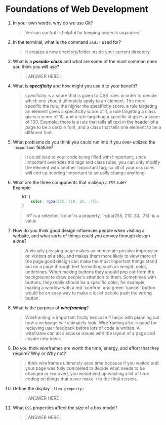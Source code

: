 # Foundations of Web Development
01. In your own words, why do we use Git?
    > Verison control is helpful for keeping projects organized

02. In the terminal, what is the command `mkdir` used for?
    > It creates a new directory/folder inside your current directory

03. What is a ***pseudo-class*** and what are some of the most common ones you think you will use?
    > | ANSWER HERE |

04. What is ***specificity*** and how might you use it to your benefit?
    > specificity is a score that is given to CSS rules in order to decide which one should ultimately apply to an element. The more specific the rule, the higher the specificity score. a rule targeting an element gives a specificity score of 1, a rule targeting a class gives a score of 10, and a rule targeting a specific id gives a score of 100. Example: there is a rule that tells all text in the header of a page to be a certain font, and a class that tells one element to be a different font.

05. What problems do you think you could run into if you over-utilized the `!important` feature?
    > It could lead to your code being filled with !important, since !important overrides #id tags and class rules, you can only modify the element with another !important tag, so all of your css rules will end up needing !important to actually change anything. 

06. What are the three components that makeup a `CSS` rule? <br> Example:

    ```css
        h1 {
            color: rgba(255, 210, 33, .75);
        }
    ```

    > 'h1' is a selector, 'color' is a property, 'rgba(255, 210, 33, .75)' is a value.

07. How do you think good design influences people when visiting a website, and what sorts of things could you convey through design alone?
    > A visually pleasing page makes an immediate positive impression on visitors of a site, and makes them more likely to view more of the page.good design can make the most important things stand out on a page through text formatting such as weight, color, underlines. When making buttons they should pop out from the background to draw people's attention to them. Sometimes with buttons, they really should be a specific color, for example, making a window with a red 'confirm' and green 'cancel' button would be an easy way to make a lot of people push the wrong button.

08. What is the purpose of ***wireframing***?
    > Wireframing is important firstly because if helps with planning out how a webpage will ultimately look. Wireframing also is good for recieving user feedback before lots of code is written. A wireframe can also expose issues with the layout of a page and inspire new ideas

09. Do you think wireframes are worth the time, energy, and effort that they require? Why or Why not?
    > I think wireframes ultimately save time because if you waited until your page was fully completed to decide what needs to be changed or removed, you would end up wasting a lot of time coding on things that never make it to the final version.

10. Define the display `:flex property:`
    > | ANSWER HERE |

11. What `CSS` properties affect the size of a box model?
    > | ANSWER HERE |
